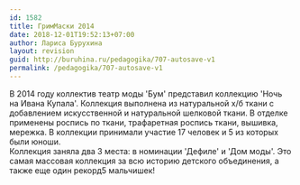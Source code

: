 ```yaml
---
id: 1582
title: ГримМаски 2014
date: 2018-12-01T19:52:13+07:00
author: Лариса Бурухина
layout: revision
guid: http://buruhina.ru/pedagogika/707-autosave-v1
permalink: /pedagogika/707-autosave-v1
---
```

В 2014 году коллектив театр моды 'Бум' представил коллекцию 'Ночь на Ивана Купала'. Коллекция выполнена из натуральной х/б ткани с добавлением искусственной и натуральной шелковой ткани. В отделке применены роспись по ткани, трафаретная роспись ткани, вышивка, мережка. В коллекции принимали участие 17 человек и 5 из которых были юноши.  
Коллекция заняла два 3 места: в номинации 'Дефиле' и 'Дом моды'. Это самая массовая коллекция за всю историю детского объединения, а также еще один рекорд5 мальчишек!